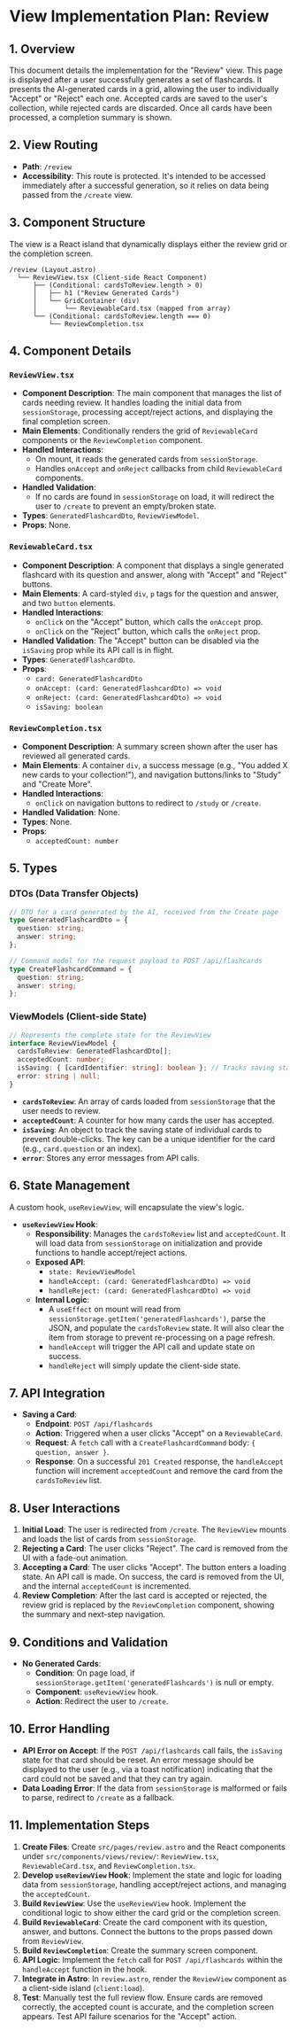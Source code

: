 # View Implementation Plan: Review

## 1. Overview
This document details the implementation for the "Review" view. This page is displayed after a user successfully generates a set of flashcards. It presents the AI-generated cards in a grid, allowing the user to individually "Accept" or "Reject" each one. Accepted cards are saved to the user's collection, while rejected cards are discarded. Once all cards have been processed, a completion summary is shown.

## 2. View Routing
- **Path**: `/review`
- **Accessibility**: This route is protected. It's intended to be accessed immediately after a successful generation, so it relies on data being passed from the `/create` view.

## 3. Component Structure
The view is a React island that dynamically displays either the review grid or the completion screen.

```
/review (Layout.astro)
  └── ReviewView.tsx (Client-side React Component)
      ├── (Conditional: cardsToReview.length > 0)
      │   ├── h1 ("Review Generated Cards")
      │   └── GridContainer (div)
      │       └── ReviewableCard.tsx (mapped from array)
      └── (Conditional: cardsToReview.length === 0)
          └── ReviewCompletion.tsx
```

## 4. Component Details

### `ReviewView.tsx`
- **Component Description**: The main component that manages the list of cards needing review. It handles loading the initial data from `sessionStorage`, processing accept/reject actions, and displaying the final completion screen.
- **Main Elements**: Conditionally renders the grid of `ReviewableCard` components or the `ReviewCompletion` component.
- **Handled Interactions**:
    - On mount, it reads the generated cards from `sessionStorage`.
    - Handles `onAccept` and `onReject` callbacks from child `ReviewableCard` components.
- **Handled Validation**:
    - If no cards are found in `sessionStorage` on load, it will redirect the user to `/create` to prevent an empty/broken state.
- **Types**: `GeneratedFlashcardDto`, `ReviewViewModel`.
- **Props**: None.

### `ReviewableCard.tsx`
- **Component Description**: A component that displays a single generated flashcard with its question and answer, along with "Accept" and "Reject" buttons.
- **Main Elements**: A card-styled `div`, `p` tags for the question and answer, and two `button` elements.
- **Handled Interactions**:
    - `onClick` on the "Accept" button, which calls the `onAccept` prop.
    - `onClick` on the "Reject" button, which calls the `onReject` prop.
- **Handled Validation**: The "Accept" button can be disabled via the `isSaving` prop while its API call is in flight.
- **Types**: `GeneratedFlashcardDto`.
- **Props**:
    - `card: GeneratedFlashcardDto`
    - `onAccept: (card: GeneratedFlashcardDto) => void`
    - `onReject: (card: GeneratedFlashcardDto) => void`
    - `isSaving: boolean`

### `ReviewCompletion.tsx`
- **Component Description**: A summary screen shown after the user has reviewed all generated cards.
- **Main Elements**: A container `div`, a success message (e.g., "You added X new cards to your collection!"), and navigation buttons/links to "Study" and "Create More".
- **Handled Interactions**:
    - `onClick` on navigation buttons to redirect to `/study` or `/create`.
- **Handled Validation**: None.
- **Types**: None.
- **Props**:
    - `acceptedCount: number`

## 5. Types

### DTOs (Data Transfer Objects)
```typescript
// DTO for a card generated by the AI, received from the Create page
type GeneratedFlashcardDto = {
  question: string;
  answer: string;
};

// Command model for the request payload to POST /api/flashcards
type CreateFlashcardCommand = {
  question: string;
  answer: string;
};
```

### ViewModels (Client-side State)
```typescript
// Represents the complete state for the ReviewView
interface ReviewViewModel {
  cardsToReview: GeneratedFlashcardDto[];
  acceptedCount: number;
  isSaving: { [cardIdentifier: string]: boolean }; // Tracks saving state per card
  error: string | null;
}
```
- **`cardsToReview`**: An array of cards loaded from `sessionStorage` that the user needs to review.
- **`acceptedCount`**: A counter for how many cards the user has accepted.
- **`isSaving`**: An object to track the saving state of individual cards to prevent double-clicks. The key can be a unique identifier for the card (e.g., `card.question` or an index).
- **`error`**: Stores any error messages from API calls.

## 6. State Management
A custom hook, `useReviewView`, will encapsulate the view's logic.

- **`useReviewView` Hook**:
    - **Responsibility**: Manages the `cardsToReview` list and `acceptedCount`. It will load data from `sessionStorage` on initialization and provide functions to handle accept/reject actions.
    - **Exposed API**:
        - `state: ReviewViewModel`
        - `handleAccept: (card: GeneratedFlashcardDto) => void`
        - `handleReject: (card: GeneratedFlashcardDto) => void`
    - **Internal Logic**:
        - A `useEffect` on mount will read from `sessionStorage.getItem('generatedFlashcards')`, parse the JSON, and populate the `cardsToReview` state. It will also clear the item from storage to prevent re-processing on a page refresh.
        - `handleAccept` will trigger the API call and update state on success.
        - `handleReject` will simply update the client-side state.

## 7. API Integration
- **Saving a Card**:
    - **Endpoint**: `POST /api/flashcards`
    - **Action**: Triggered when a user clicks "Accept" on a `ReviewableCard`.
    - **Request**: A `fetch` call with a `CreateFlashcardCommand` body: `{ question, answer }`.
    - **Response**: On a successful `201 Created` response, the `handleAccept` function will increment `acceptedCount` and remove the card from the `cardsToReview` list.

## 8. User Interactions
1.  **Initial Load**: The user is redirected from `/create`. The `ReviewView` mounts and loads the list of cards from `sessionStorage`.
2.  **Rejecting a Card**: The user clicks "Reject". The card is removed from the UI with a fade-out animation.
3.  **Accepting a Card**: The user clicks "Accept". The button enters a loading state. An API call is made. On success, the card is removed from the UI, and the internal `acceptedCount` is incremented.
4.  **Review Completion**: After the last card is accepted or rejected, the review grid is replaced by the `ReviewCompletion` component, showing the summary and next-step navigation.

## 9. Conditions and Validation
- **No Generated Cards**:
    - **Condition**: On page load, if `sessionStorage.getItem('generatedFlashcards')` is null or empty.
    - **Component**: `useReviewView` hook.
    - **Action**: Redirect the user to `/create`.

## 10. Error Handling
- **API Error on Accept**: If the `POST /api/flashcards` call fails, the `isSaving` state for that card should be reset. An error message should be displayed to the user (e.g., via a toast notification) indicating that the card could not be saved and that they can try again.
- **Data Loading Error**: If the data from `sessionStorage` is malformed or fails to parse, redirect to `/create` as a fallback.

## 11. Implementation Steps
1.  **Create Files**: Create `src/pages/review.astro` and the React components under `src/components/views/review/`: `ReviewView.tsx`, `ReviewableCard.tsx`, and `ReviewCompletion.tsx`.
2.  **Develop `useReviewView` Hook**: Implement the state and logic for loading data from `sessionStorage`, handling accept/reject actions, and managing the `acceptedCount`.
3.  **Build `ReviewView`**: Use the `useReviewView` hook. Implement the conditional logic to show either the card grid or the completion screen.
4.  **Build `ReviewableCard`**: Create the card component with its question, answer, and buttons. Connect the buttons to the props passed down from `ReviewView`.
5.  **Build `ReviewCompletion`**: Create the summary screen component.
6.  **API Logic**: Implement the `fetch` call for `POST /api/flashcards` within the `handleAccept` function in the hook.
7.  **Integrate in Astro**: In `review.astro`, render the `ReviewView` component as a client-side island (`client:load`).
8.  **Test**: Manually test the full review flow. Ensure cards are removed correctly, the accepted count is accurate, and the completion screen appears. Test API failure scenarios for the "Accept" action.
